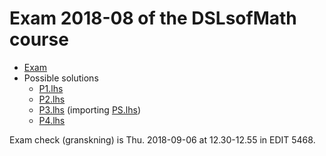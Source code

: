 # Exam 2018-08 of the DSLsofMath course

* [Exam](Exam-2018-08.pdf)
* Possible solutions
    * [P1.lhs](P1.lhs)
    * [P2.lhs](P2.lhs)
    * [P3.lhs](P3.lhs) (importing [PS.lhs](PS.lhs))
    * [P4.lhs](P4.lhs)

Exam check (granskning) is Thu. 2018-09-06 at 12.30-12.55 in EDIT 5468.
